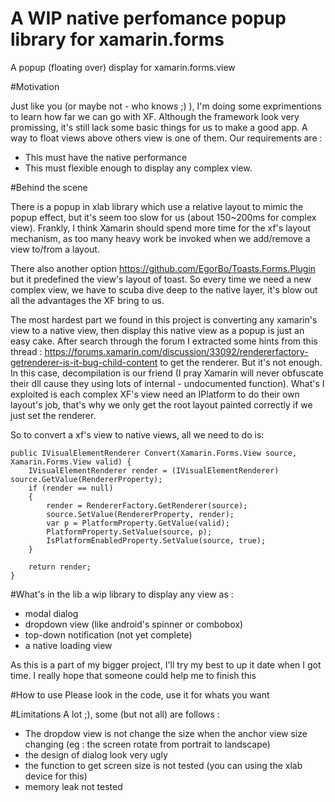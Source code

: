 # A WIP native perfomance popup library for xamarin.forms
A popup (floating over) display for xamarin.forms.view

#Motivation

Just like you (or maybe not - who knows ;) ), I'm doing some exprimentions to learn how far we can go with XF. Although the framework look very promissing, it's still lack some basic things for us to make a good app.  A way to float views above others view is one of them. Our requirements are : 
  + This must have the native performance 
  + This must flexible enough to display any complex view.

#Behind the scene

There is a popup in xlab library which use a relative layout to mimic the popup effect, but it's seem too slow for us (about 150~200ms for complex view). Frankly, I think Xamarin should spend more time for the xf's layout mechanism, as too many heavy work be invoked when we add/remove a view to/from a layout. 

There also another option https://github.com/EgorBo/Toasts.Forms.Plugin but it predefined the view's layout of toast. So every time we need a new complex view, we have to scuba dive deep to the native layer, it's blow out all the advantages the XF bring to us.

The most hardest part we found in this project is converting any xamarin's view to a native view, then display this native view as a popup is just an easy cake. After search through the forum I extracted some hints from this thread : https://forums.xamarin.com/discussion/33092/rendererfactory-getrenderer-is-it-bug-child-content to get the renderer. But it's not enough. In this case, decompilation is our friend (I pray Xamarin will never obfuscate their dll cause they using lots of internal - undocumented function). What's I exploited is each complex XF's view need an IPlatform to do their own layout's job, that's why we only get the root layout painted correctly if we just set the renderer. 

So to convert a xf's view to native views, all we need to do is: 
  ```
  public IVisualElementRenderer Convert(Xamarin.Forms.View source, Xamarin.Forms.View valid) {
      IVisualElementRenderer render = (IVisualElementRenderer) source.GetValue(RendererProperty);
      if (render == null)
      {
          render = RendererFactory.GetRenderer(source);
          source.SetValue(RendererProperty, render);
          var p = PlatformProperty.GetValue(valid);
          PlatformProperty.SetValue(source, p);
          IsPlatformEnabledProperty.SetValue(source, true);
      }
      
      return render;
  }
  ```
#What's in the lib
a wip library to display any view as : 
  + modal dialog
  + dropdown view (like android's spinner or combobox)
  + top-down notification (not yet complete)
  + a native loading view

As this is a part of my bigger project, I'll try my best to up it date when I got time. I really hope that someone could help me to finish this

#How to use
Please look in the code, use it for whats you want

#Limitations
A lot ;), some (but not all) are follows : 
  + The dropdow view is not change the size when the anchor view size changing (eg : the screen rotate from portrait to landscape)
  + the design of dialog look very ugly
  + the function to get screen size is not tested (you can using the xlab device for this)
  + memory leak not tested
